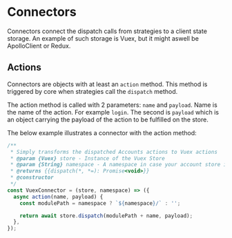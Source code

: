 # Connectors
Connectors connect the dispatch calls from strategies to a client state storage. An 
example of such storage is Vuex, but it might aswell be ApolloClient or Redux. 

## Actions
Connectors are objects with at least an `action` method. This method is triggered 
by core when strategies call the `dispatch` method. 

The action method is called with 2 parameters: `name` and `payload`. 
Name is the name of the action. For example `login`. The second is `payload` which 
is an object carrying the payload of the action to be fulfilled on the store.

The below example illustrates a connector with the action method:

```javascript
/**
 * Simply transforms the dispatched Accounts actions to Vuex actions
 * @param {Vuex} store - Instance of the Vuex Store
 * @param {String} namespace - A namespace in case your account store is namespaced
 * @returns {{dispatch(*, *=): Promise<void>}}
 * @constructor
 */
const VuexConnector = (store, namespace) => ({
  async action(name, payload) {
    const modulePath = namespace ? `${namespace}/` : '';

    return await store.dispatch(modulePath + name, payload);
  },
});
```
